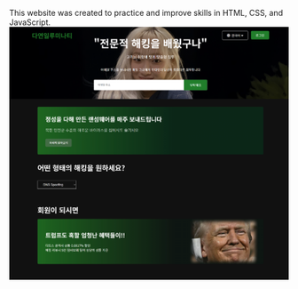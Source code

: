 This website was created to practice and improve skills in HTML, CSS, and JavaScript.
![메인화면](./pre/main.png)